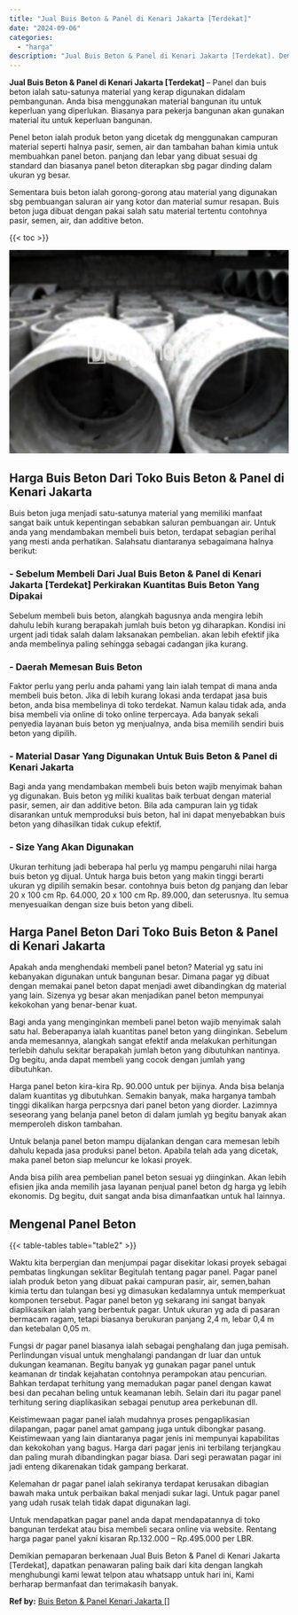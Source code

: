 ```yaml
---
title: "Jual Buis Beton & Panel di Kenari Jakarta [Terdekat]"
date: "2024-09-06"
categories: 
  - "harga"
description: "Jual Buis Beton & Panel di Kenari Jakarta [Terdekat]. Demikian pemaparan berkenaan Jual Buis Beton & Panel di Kenari Jakarta [Terdekat], dapatkan penawaran..."
---
```


**Jual Buis Beton & Panel di Kenari Jakarta \[Terdekat\]** – Panel dan buis beton ialah satu-satunya material yang kerap digunakan didalam pembangunan. Anda bisa menggunakan material bangunan itu untuk keperluan yang diperlukan. Biasanya para pekerja bangunan akan gunakan material itu untuk keperluan bangunan.

Penel beton ialah produk beton yang dicetak dg menggunakan campuran material seperti halnya pasir, semen, air dan tambahan bahan kimia untuk membuahkan panel beton. panjang dan lebar yang dibuat sesuai dg standard dan biasanya panel beton diterapkan sbg pagar dinding dalam ukuran yg besar.

Sementara buis beton ialah gorong-gorong atau material yang digunakan sbg pembuangan saluran air yang kotor dan material sumur resapan. Buis beton juga dibuat dengan pakai salah satu material tertentu contohnya pasir, semen, air, dan additive beton.

{{< toc >}}

![Jual Buis Beton & Panel di Kenari Jakarta [Terdekat]](/images/jual-panel-buis-beton-murah-45.png)

## Harga Buis Beton Dari Toko Buis Beton & Panel di Kenari Jakarta

Buis beton juga menjadi satu-satunya material yang memiliki manfaat sangat baik untuk kepentingan sebabkan saluran pembuangan air. Untuk anda yang mendambakan membeli buis beton, terdapat sebagian perihal yang mesti anda perhatikan. Salahsatu diantaranya sebagaimana halnya berikut:

### \- Sebelum Membeli Dari Jual Buis Beton & Panel di Kenari Jakarta \[Terdekat\] Perkirakan Kuantitas Buis Beton Yang Dipakai

Sebelum membeli buis beton, alangkah bagusnya anda mengira lebih dahulu lebih kurang berapakah jumlah buis beton yg diharapkan. Kondisi ini urgent jadi tidak salah dalam laksanakan pembelian. akan lebih efektif jika anda membelinya paling sehingga sebagai cadangan jika kurang.

### \- Daerah Memesan Buis Beton

Faktor perlu yang perlu anda pahami yang lain ialah tempat di mana anda membeli buis beton. Jika di lebih kurang lokasi anda terdapat jasa buis beton, anda bisa membelinya di toko terdekat. Namun kalau tidak ada, anda bisa membeli via online di toko online terpercaya. Ada banyak sekali penyedia layanan buis beton yg menjualnya, anda bisa memilih sendiri buis beton yang dipilih.

### \- Material Dasar Yang Digunakan Untuk Buis Beton & Panel di Kenari Jakarta

Bagi anda yang mendambakan membeli buis beton wajib menyimak bahan yg digunakan. Buis beton yg miliki kualitas baik terbuat dengan material pasir, semen, air dan additive beton. Bila ada campuran lain yg tidak disarankan untuk memproduksi buis beton, hal ini dapat menyebabkan buis beton yang dihasilkan tidak cukup efektif.

### \- Size Yang Akan Digunakan

Ukuran terhitung jadi beberapa hal perlu yg mampu pengaruhi nilai harga buis beton yg dijual. Untuk harga buis beton yang makin tinggi berarti ukuran yg dipilih semakin besar. contohnya buis beton dg panjang dan lebar 20 x 100 cm Rp. 64.000, 20 x 100 cm Rp. 89.000, dan seterusnya. Itu semua menyesuaikan dengan size buis beton yang dibeli.

## Harga Panel Beton Dari Toko Buis Beton & Panel di Kenari Jakarta

Apakah anda menghendaki membeli panel beton? Material yg satu ini kebanyakan digunakan untuk bangunan besar. Dimana pagar yg dibuat dengan memakai panel beton dapat menjadi awet dibandingkan dg material yang lain. Sizenya yg besar akan menjadikan panel beton mempunyai kekokohan yang benar-benar kuat.

Bagi anda yang menginginkan membeli panel beton wajib menyimak salah satu hal. Beberapanya ialah kuantitas panel beton yang diinginkan. Sebelum anda memesannya, alangkah sangat efektif anda melakukan perhitungan terlebih dahulu sekitar berapakah jumlah beton yang dibutuhkan nantinya. Dg begitu, anda dapat membeli yang cocok dengan jumlah yang dibutuhkan.

Harga panel beton kira-kira Rp. 90.000 untuk per bijinya. Anda bisa belanja dalam kuantitas yg dibutuhkan. Semakin banyak, maka harganya tambah tinggi dikalikan harga perpcsnya dari panel beton yang diorder. Lazimnya seseorang yang belanja panel beton di dalam jumlah yg begitu banyak akan memperoleh diskon tambahan.

Untuk belanja panel beton mampu dijalankan dengan cara memesan lebih dahulu kepada jasa produksi panel beton. Apabila telah ada yang dicetak, maka panel beton siap meluncur ke lokasi proyek.

Anda bisa pilih area pembelian panel beton sesuai yg diinginkan. Akan lebih efisien jika anda memilih jasa layanan penjual panel beton dg harga yg lebih ekonomis. Dg begitu, duit sangat anda bisa dimanfaatkan untuk hal lainnya.

## Mengenal Panel Beton

{{< table-tables table="table2" >}}

Waktu kita berpergian dan menjumpai pagar disekitar lokasi proyek sebagai pembatas lingkungan seklitar Begitulah tentang pagar panel. Pagar panel ialah produk beton yang dibuat pakai campuran pasir, air, semen,bahan kimia tertu dan tulangan besi yg dimasukan kedalamnya untuk memperkuat komponen tersebut. Pagar panel beton yg sekarang ini sangat banyak diaplikasikan ialah yang berbentuk pagar. Untuk ukuran yg ada di pasaran bermacam ragam, tetapi biasanya berukuran panjang 2,4 m, lebar 0,4 m dan ketebalan 0,05 m.

Fungsi dr pagar panel biasanya ialah sebagai penghalang dan juga pemisah. Perlindungan visual untuk menghalangi pandangan dr luar dan untuk dukungan keamanan. Begitu banyak yg gunakan pagar panel untuk keamanan dr tindak kejahatan contohnya perampokan atau pencurian. Bahkan terdapat terhitung yang memadukan pagar panel dengan kawat besi dan pecahan beling untuk keamanan lebih. Selain dari itu pagar panel terhitung sering diaplikasikan sebagai penutup area perkebunan dll.

Keistimewaan pagar panel ialah mudahnya proses pengaplikasian dilapangan, pagar panel amat gampang juga untuk dibongkar pasang. Keistimewaan yang lain diantaranya pagar jenis ini mempunyai kapabilitas dan kekokohan yang bagus. Harga dari pagar jenis ini terbilang terjangkau dan paling murah dibandingkan pagar biasa. Dari segi perawatan pagar ini jadi enteng dikarenakan tidak gampang berkarat.

Kelemahan dr pagar panel ialah sekiranya terdapat kerusakan dibagian bawah maka untuk perbaikan bakal menjadi sukar lagi. Untuk pagar panel yang udah rusak telah tidak dapat digunakan lagi.

Untuk mendapatkan pagar panel anda dapat mendapatannya di toko bangunan terdekat atau bisa membeli secara online via website. Rentang harga pagar panel yakni kisaran Rp.132.000 – Rp.495.000 per LBR.

Demikian pemaparan berkenaan Jual Buis Beton & Panel di Kenari Jakarta \[Terdekat\], dapatkan penawaran paling baik dari kita dengan langkah menghubungi kami lewat telpon atau whatsapp untuk hari ini, Kami berharap bermanfaat dan terimakasih banyak.

**Ref by:** [Buis Beton & Panel Kenari Jakarta []](https://id.wikipedia.org/wiki/Buis)
